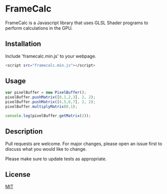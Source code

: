 # FrameCalc

FrameCalc is a Javascript library that uses GLSL Shader programs to perform calculations in the GPU.

## Installation

Include 'framecalc.min.js' to your webpage.

```bash
<script src="framecalc.min.js"></script>
```

## Usage

```javascript
var pixelBuffer = new PixelBuffer();
pixelBuffer.pushMatrix([0,1,2,3], 2, 2);
pixelBuffer.pushMatrix([4,5,6,7], 2, 2);
pixelBuffer.multiplyMatrix(0,1);

console.log(pixelBuffer.getMatrix(2));
```

## Description
Pull requests are welcome. For major changes, please open an issue first to discuss what you would like to change.

Please make sure to update tests as appropriate.

## License
[MIT](https://choosealicense.com/licenses/mit/)
